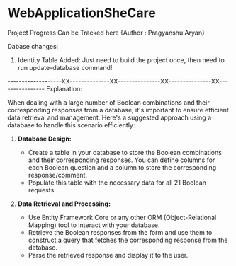# WebApplicationSheCare
Project Progress Can be Tracked here {Author : Pragyanshu Aryan}

Dabase changes:
1. Identity Table Added: Just need to build the project once, then need to run update-database command! 

-------------------XX--------------XX---------------XX---------------XX----------------
Explanation:

When dealing with a large number of Boolean combinations and their corresponding responses from a database, it's important to ensure efficient data retrieval and management. Here's a suggested approach using a database to handle this scenario efficiently:

1. **Database Design:**
   - Create a table in your database to store the Boolean combinations and their corresponding responses. You can define columns for each Boolean question and a column to store the corresponding response/comment.
   - Populate this table with the necessary data for all 21 Boolean requests.

2. **Data Retrieval and Processing:**
   - Use Entity Framework Core or any other ORM (Object-Relational Mapping) tool to interact with your database.
   - Retrieve the Boolean responses from the form and use them to construct a query that fetches the corresponding response from the database.
   - Parse the retrieved response and display it to the user.
